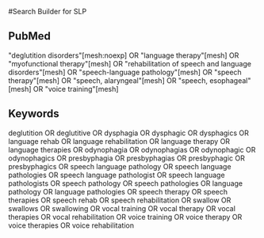 #Search Builder for SLP

## PubMed

"deglutition disorders"[mesh:noexp] OR "language therapy"[mesh] OR "myofunctional therapy"[mesh] OR "rehabilitation of speech and language disorders"[mesh] OR "speech-language pathology"[mesh] OR "speech therapy"[mesh] OR "speech, alaryngeal"[mesh] OR "speech, esophageal"[mesh] OR "voice training"[mesh]

## Keywords

deglutition OR deglutitive OR dysphagia OR dysphagic OR dysphagics OR language rehab OR language rehabilitation OR language therapy OR language therapies OR odynophagia OR odynophagias OR odynophagic OR odynophagics OR presbyphagia OR presbyphagias OR presbyphagic OR presbyphagics OR speech language pathology OR speech language pathologies OR speech language pathologist OR speech language pathologists OR speech pathology OR speech pathologies OR language pathology OR language pathologies OR speech therapy OR speech therapies OR speech rehab OR speech rehabilitation OR swallow OR swallows OR swallowing OR vocal training OR vocal therapy OR vocal therapies OR vocal rehabilitation OR voice training OR voice therapy OR voice therapies OR voice rehabilitation
